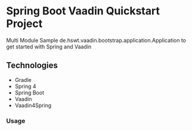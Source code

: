 # Spring Boot Vaadin Quickstart Project

Multi Module Sample de.hswt.vaadin.bootstrap.application.Application to get started with Spring and Vaadin

## Technologies

* Gradle
* Spring 4
* Spring Boot
* Vaadin
* Vaadin4Spring

### Usage

